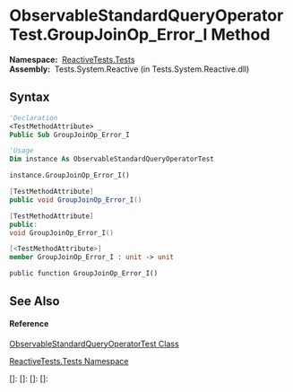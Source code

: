 # ObservableStandardQueryOperatorTest.GroupJoinOp\_Error\_I Method

**Namespace:**  [ReactiveTests.Tests](ReactiveTests.Tests\ReactiveTests.Tests.md)  
**Assembly:**  Tests.System.Reactive (in Tests.System.Reactive.dll)

## Syntax

```vb
'Declaration
<TestMethodAttribute> _
Public Sub GroupJoinOp_Error_I
```

```vb
'Usage
Dim instance As ObservableStandardQueryOperatorTest

instance.GroupJoinOp_Error_I()
```

```csharp
[TestMethodAttribute]
public void GroupJoinOp_Error_I()
```

```c++
[TestMethodAttribute]
public:
void GroupJoinOp_Error_I()
```

```fsharp
[<TestMethodAttribute>]
member GroupJoinOp_Error_I : unit -> unit 
```

```jscript
public function GroupJoinOp_Error_I()
```

## See Also

#### Reference

[ObservableStandardQueryOperatorTest Class](ObservableStandardQueryOperatorTest\ObservableStandardQueryOperatorTest.md)

[ReactiveTests.Tests Namespace](ReactiveTests.Tests\ReactiveTests.Tests.md)

[]: 
[]: 
[]: 
[]: 
